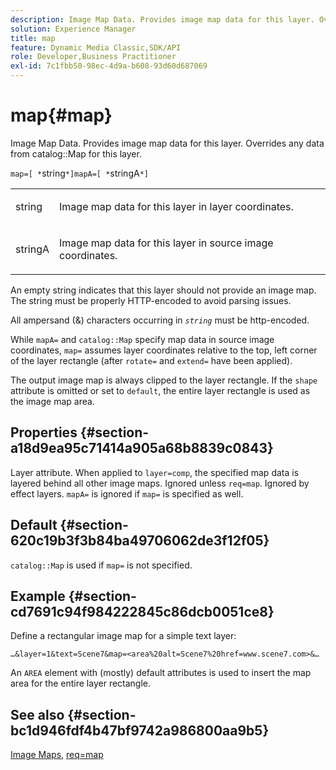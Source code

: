 ```yaml
---
description: Image Map Data. Provides image map data for this layer. Overrides any data from catalog Map for this layer.
solution: Experience Manager
title: map
feature: Dynamic Media Classic,SDK/API
role: Developer,Business Practitioner
exl-id: 7c1fbb50-98ec-4d9a-b608-93d60d687069
---
```

# map{#map}

Image Map Data. Provides image map data for this layer. Overrides any data from catalog::Map for this layer.

 `map=[ *`string`*]mapA=[ *`stringA`*]`

<table id="simpletable_2E32B25D5F6246A18A8AF817903877ED"> 
 <tr class="strow"> 
  <td class="stentry"> <p><span class="codeph"> <span class="varname"> string</span></span> </p></td> 
  <td class="stentry"> <p>Image map data for this layer in layer coordinates. </p></td> 
 </tr> 
 <tr class="strow"> 
  <td class="stentry"> <p><span class="codeph"> <span class="varname"> stringA</span></span> </p></td> 
  <td class="stentry"> <p>Image map data for this layer in source image coordinates. </p></td> 
 </tr> 
</table>

An empty string indicates that this layer should not provide an image map. The string must be properly HTTP-encoded to avoid parsing issues.

All ampersand (&) characters occurring in *`string`* must be http-encoded.

While `mapA=` and `catalog::Map` specify map data in source image coordinates, `map=` assumes layer coordinates relative to the top, left corner of the layer rectangle (after `rotate=` and `extend=` have been applied).

The output image map is always clipped to the layer rectangle. If the `shape` attribute is omitted or set to `default`, the entire layer rectangle is used as the image map area.

## Properties {#section-a18d9ea95c71414a905a68b8839c0843}

Layer attribute. When applied to `layer=comp`, the specified map data is layered behind all other image maps. Ignored unless `req=map`. Ignored by effect layers. `mapA=` is ignored if `map=` is specified as well.

## Default {#section-620c19b3f3b84ba49706062de3f12f05}

`catalog::Map` is used if `map=` is not specified.

## Example {#section-cd7691c94f984222845c86dcb0051ce8}

Define a rectangular image map for a simple text layer:

`…&layer=1&text=Scene7&map=<area%20alt=Scene7%20href=www.scene7.com>&…`

An `AREA` element with (mostly) default attributes is used to insert the map area for the entire layer rectangle.

## See also {#section-bc1d946fdf4b47bf9742a986800aa9b5}

[Image Maps](../../../../../is-api/http-ref/image-serving-api-ref/c-http-protocol-reference/c-syntax-and-features/r-image-maps.md#reference-ff7d1bac2a064104b0c508a81316fdab), [req=map](../../../../../is-api/http-ref/image-serving-api-ref/c-http-protocol-reference/c-command-reference/r-req/r-req.md#reference-907cdb4a97034db7ad94695f25552e76)
